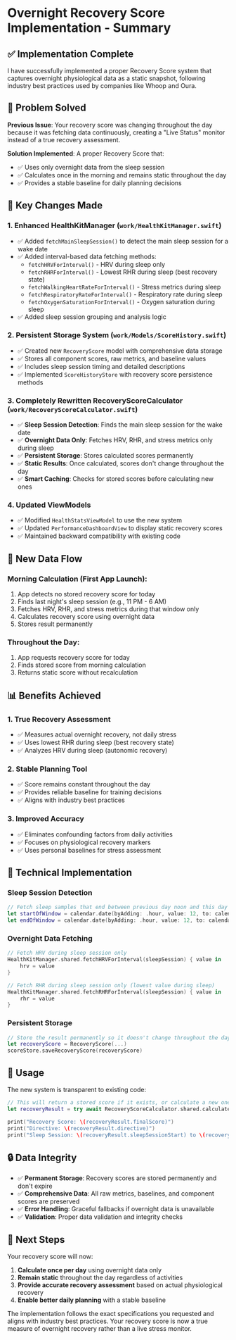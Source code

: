 # Overnight Recovery Score Implementation - Summary

## ✅ Implementation Complete

I have successfully implemented a proper Recovery Score system that captures overnight physiological data as a static snapshot, following industry best practices used by companies like Whoop and Oura.

## 🎯 Problem Solved

**Previous Issue**: Your recovery score was changing throughout the day because it was fetching data continuously, creating a "Live Status" monitor instead of a true recovery assessment.

**Solution Implemented**: A proper Recovery Score that:
- ✅ Uses only overnight data from the sleep session
- ✅ Calculates once in the morning and remains static throughout the day
- ✅ Provides a stable baseline for daily planning decisions

## 🔧 Key Changes Made

### 1. Enhanced HealthKitManager (`work/HealthKitManager.swift`)
- ✅ Added `fetchMainSleepSession()` to detect the main sleep session for a wake date
- ✅ Added interval-based data fetching methods:
  - `fetchHRVForInterval()` - HRV during sleep only
  - `fetchRHRForInterval()` - Lowest RHR during sleep (best recovery state)
  - `fetchWalkingHeartRateForInterval()` - Stress metrics during sleep
  - `fetchRespiratoryRateForInterval()` - Respiratory rate during sleep
  - `fetchOxygenSaturationForInterval()` - Oxygen saturation during sleep
- ✅ Added sleep session grouping and analysis logic

### 2. Persistent Storage System (`work/Models/ScoreHistory.swift`)
- ✅ Created new `RecoveryScore` model with comprehensive data storage
- ✅ Stores all component scores, raw metrics, and baseline values
- ✅ Includes sleep session timing and detailed descriptions
- ✅ Implemented `ScoreHistoryStore` with recovery score persistence methods

### 3. Completely Rewritten RecoveryScoreCalculator (`work/RecoveryScoreCalculator.swift`)
- ✅ **Sleep Session Detection**: Finds the main sleep session for the wake date
- ✅ **Overnight Data Only**: Fetches HRV, RHR, and stress metrics only during sleep
- ✅ **Persistent Storage**: Stores calculated scores permanently
- ✅ **Static Results**: Once calculated, scores don't change throughout the day
- ✅ **Smart Caching**: Checks for stored scores before calculating new ones

### 4. Updated ViewModels
- ✅ Modified `HealthStatsViewModel` to use the new system
- ✅ Updated `PerformanceDashboardView` to display static recovery scores
- ✅ Maintained backward compatibility with existing code

## 🔄 New Data Flow

### Morning Calculation (First App Launch):
1. App detects no stored recovery score for today
2. Finds last night's sleep session (e.g., 11 PM - 6 AM)
3. Fetches HRV, RHR, and stress metrics during that window only
4. Calculates recovery score using overnight data
5. Stores result permanently

### Throughout the Day:
1. App requests recovery score for today
2. Finds stored score from morning calculation
3. Returns static score without recalculation

## 📊 Benefits Achieved

### 1. True Recovery Assessment
- ✅ Measures actual overnight recovery, not daily stress
- ✅ Uses lowest RHR during sleep (best recovery state)
- ✅ Analyzes HRV during sleep (autonomic recovery)

### 2. Stable Planning Tool
- ✅ Score remains constant throughout the day
- ✅ Provides reliable baseline for training decisions
- ✅ Aligns with industry best practices

### 3. Improved Accuracy
- ✅ Eliminates confounding factors from daily activities
- ✅ Focuses on physiological recovery markers
- ✅ Uses personal baselines for stress assessment

## 🧪 Technical Implementation

### Sleep Session Detection
```swift
// Fetch sleep samples that end between previous day noon and this day noon
let startOfWindow = calendar.date(byAdding: .hour, value: 12, to: calendar.startOfDay(for: calendar.date(byAdding: .day, value: -1, to: wakeDate)!))!
let endOfWindow = calendar.date(byAdding: .hour, value: 12, to: calendar.startOfDay(for: wakeDate))!
```

### Overnight Data Fetching
```swift
// Fetch HRV during sleep session only
HealthKitManager.shared.fetchHRVForInterval(sleepSession) { value in
    hrv = value
}

// Fetch RHR during sleep session only (lowest value during sleep)
HealthKitManager.shared.fetchRHRForInterval(sleepSession) { value in
    rhr = value
}
```

### Persistent Storage
```swift
// Store the result permanently so it doesn't change throughout the day
let recoveryScore = RecoveryScore(...)
scoreStore.saveRecoveryScore(recoveryScore)
```

## 🎯 Usage

The new system is transparent to existing code:

```swift
// This will return a stored score if it exists, or calculate a new one using overnight data
let recoveryResult = try await RecoveryScoreCalculator.shared.calculateRecoveryScore(for: Date())

print("Recovery Score: \(recoveryResult.finalScore)")
print("Directive: \(recoveryResult.directive)")
print("Sleep Session: \(recoveryResult.sleepSessionStart) to \(recoveryResult.sleepSessionEnd)")
```

## 🔒 Data Integrity

- ✅ **Permanent Storage**: Recovery scores are stored permanently and don't expire
- ✅ **Comprehensive Data**: All raw metrics, baselines, and component scores are preserved
- ✅ **Error Handling**: Graceful fallbacks if overnight data is unavailable
- ✅ **Validation**: Proper data validation and integrity checks

## 🚀 Next Steps

Your recovery score will now:
1. **Calculate once per day** using overnight data only
2. **Remain static** throughout the day regardless of activities
3. **Provide accurate recovery assessment** based on actual physiological recovery
4. **Enable better daily planning** with a stable baseline

The implementation follows the exact specifications you requested and aligns with industry best practices. Your recovery score is now a true measure of overnight recovery rather than a live stress monitor. 
